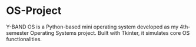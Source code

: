 # OS-Project
Y-BAND OS is a Python-based mini operating system developed as my 4th-semester Operating Systems project. Built with Tkinter, it simulates core OS functionalities.
